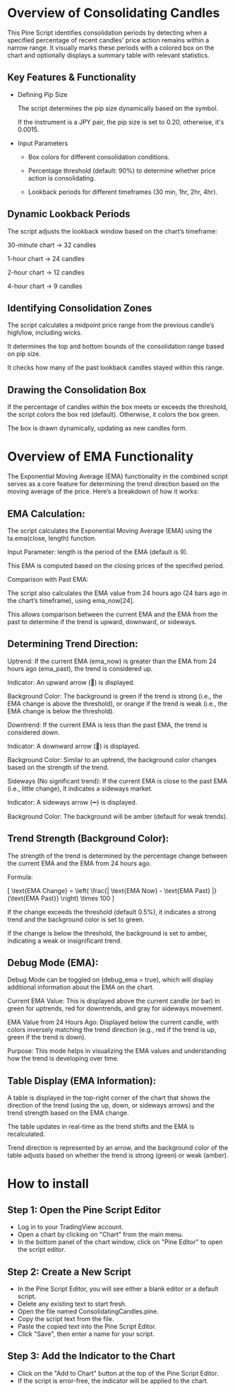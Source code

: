 # Overview of Consolidating Candles

This Pine Script identifies consolidation periods by detecting when a specified percentage of recent candles' price action remains within a narrow range. It visually marks these periods with a colored box on the chart and optionally displays a summary table with relevant statistics.

## Key Features & Functionality
- Defining Pip Size
 
    The script determines the pip size dynamically based on the symbol.

    If the instrument is a JPY pair, the pip size is set to 0.20, otherwise, it's 0.0015.

- Input Parameters
  
  - Box colors for different consolidation conditions.

  - Percentage threshold (default: 90%) to determine whether price action is consolidating.

  - Lookback periods for different timeframes (30 min, 1hr, 2hr, 4hr).

## Dynamic Lookback Periods
The script adjusts the lookback window based on the chart’s timeframe:

30-minute chart → 32 candles

1-hour chart → 24 candles

2-hour chart → 12 candles

4-hour chart → 9 candles

## Identifying Consolidation Zones
The script calculates a midpoint price range from the previous candle’s high/low, including wicks.

It determines the top and bottom bounds of the consolidation range based on pip size.

It checks how many of the past lookback candles stayed within this range.

## Drawing the Consolidation Box
If the percentage of candles within the box meets or exceeds the threshold, the script colors the box red (default). Otherwise, it colors the box green.

The box is drawn dynamically, updating as new candles form.

# Overview of EMA Functionality
The Exponential Moving Average (EMA) functionality in the combined script serves as a core feature for determining the trend direction based on the moving average of the price. Here’s a breakdown of how it works:

## EMA Calculation:
The script calculates the Exponential Moving Average (EMA) using the ta.ema(close, length) function.

Input Parameter: length is the period of the EMA (default is 9).

This EMA is computed based on the closing prices of the specified period.

Comparison with Past EMA:

The script also calculates the EMA value from 24 hours ago (24 bars ago in the chart’s timeframe), using ema_now[24].

This allows comparison between the current EMA and the EMA from the past to determine if the trend is upward, downward, or sideways.

## Determining Trend Direction:
Uptrend: If the current EMA (ema_now) is greater than the EMA from 24 hours ago (ema_past), the trend is considered up.

Indicator: An upward arrow (🔼) is displayed.

Background Color: The background is green if the trend is strong (i.e., the EMA change is above the threshold), or orange if the trend is weak (i.e., the EMA change is below the threshold).

Downtrend: If the current EMA is less than the past EMA, the trend is considered down.

Indicator: A downward arrow (🔽) is displayed.

Background Color: Similar to an uptrend, the background color changes based on the strength of the trend.

Sideways (No significant trend): If the current EMA is close to the past EMA (i.e., little change), it indicates a sideways market.

Indicator: A sideways arrow (➖) is displayed.

Background Color: The background will be amber (default for weak trends).

## Trend Strength (Background Color):
The strength of the trend is determined by the percentage change between the current EMA and the EMA from 24 hours ago.

Formula:

\[
\text{EMA Change} = \left( \frac{| \text{EMA Now} - \text{EMA Past} |}{\text{EMA Past}} \right) \times 100
\]

If the change exceeds the threshold (default 0.5%), it indicates a strong trend and the background color is set to green.

If the change is below the threshold, the background is set to amber, indicating a weak or insignificant trend.

## Debug Mode (EMA):
Debug Mode can be toggled on (debug_ema = true), which will display additional information about the EMA on the chart.

Current EMA Value: This is displayed above the current candle (or bar) in green for uptrends, red for downtrends, and gray for sideways movement.

EMA Value from 24 Hours Ago: Displayed below the current candle, with colors inversely matching the trend direction (e.g., red if the trend is up, green if the trend is down).

Purpose: This mode helps in visualizing the EMA values and understanding how the trend is developing over time.

## Table Display (EMA Information):
A table is displayed in the top-right corner of the chart that shows the direction of the trend (using the up, down, or sideways arrows) and the trend strength based on the EMA change.

The table updates in real-time as the trend shifts and the EMA is recalculated.

Trend direction is represented by an arrow, and the background color of the table adjusts based on whether the trend is strong (green) or weak (amber).



# How to install 

## Step 1: Open the Pine Script Editor

- Log in to your TradingView account.
- Open a chart by clicking on "Chart" from the main menu.
- In the bottom panel of the chart window, click on "Pine Editor" to open the script editor.

## Step 2: Create a New Script

- In the Pine Script Editor, you will see either a blank editor or a default script.
- Delete any existing text to start fresh.
- Open the file named ConsolidatingCandles.pine.
- Copy the script text from the file.
- Paste the copied text into the Pine Script Editor.
- Click "Save", then enter a name for your script.

## Step 3: Add the Indicator to the Chart

- Click on the "Add to Chart" button at the top of the Pine Script Editor.
- If the script is error-free, the indicator will be applied to the chart.

  
